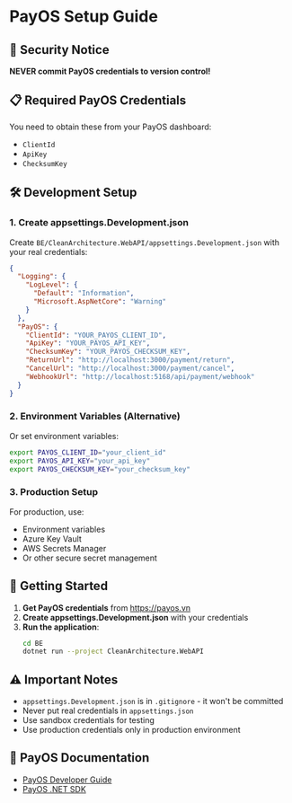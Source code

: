 # PayOS Setup Guide

## 🔐 Security Notice
**NEVER commit PayOS credentials to version control!**

## 📋 Required PayOS Credentials

You need to obtain these from your PayOS dashboard:
- `ClientId`
- `ApiKey` 
- `ChecksumKey`

## 🛠️ Development Setup

### 1. Create appsettings.Development.json

Create `BE/CleanArchitecture.WebAPI/appsettings.Development.json` with your real credentials:

```json
{
  "Logging": {
    "LogLevel": {
      "Default": "Information",
      "Microsoft.AspNetCore": "Warning"
    }
  },
  "PayOS": {
    "ClientId": "YOUR_PAYOS_CLIENT_ID",
    "ApiKey": "YOUR_PAYOS_API_KEY", 
    "ChecksumKey": "YOUR_PAYOS_CHECKSUM_KEY",
    "ReturnUrl": "http://localhost:3000/payment/return",
    "CancelUrl": "http://localhost:3000/payment/cancel",
    "WebhookUrl": "http://localhost:5168/api/payment/webhook"
  }
}
```

### 2. Environment Variables (Alternative)

Or set environment variables:
```bash
export PAYOS_CLIENT_ID="your_client_id"
export PAYOS_API_KEY="your_api_key"
export PAYOS_CHECKSUM_KEY="your_checksum_key"
```

### 3. Production Setup

For production, use:
- Environment variables
- Azure Key Vault
- AWS Secrets Manager
- Or other secure secret management

## 🚀 Getting Started

1. **Get PayOS credentials** from https://payos.vn
2. **Create appsettings.Development.json** with your credentials
3. **Run the application**:
   ```bash
   cd BE
   dotnet run --project CleanArchitecture.WebAPI
   ```

## ⚠️ Important Notes

- `appsettings.Development.json` is in `.gitignore` - it won't be committed
- Never put real credentials in `appsettings.json`
- Use sandbox credentials for testing
- Use production credentials only in production environment

## 🔗 PayOS Documentation

- [PayOS Developer Guide](https://payos.vn/docs)
- [PayOS .NET SDK](https://github.com/payOSHQ/payos-lib-net)

